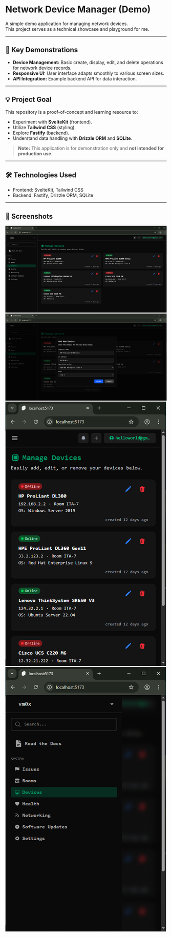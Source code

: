 # Network Device Manager (Demo)

A simple demo application for managing network devices.  
This project serves as a technical showcase and playground for me.

---

## 🚀 Key Demonstrations

- **Device Management:** Basic create, display, edit, and delete operations for network device records.
- **Responsive UI:** User interface adapts smoothly to various screen sizes.
- **API Integration:** Example backend API for data interaction.

---

## 💡 Project Goal

This repository is a proof-of-concept and learning resource to:

- Experiment with **SvelteKit** (frontend).
- Utilize **Tailwind CSS** (styling).
- Explore **Fastify** (backend).
- Understand data handling with **Drizzle ORM** and **SQLite**.

> **Note:** This application is for demonstration only and **not intended for production use**.

---

## 🛠️ Technologies Used

- Frontend: SvelteKit, Tailwind CSS
- Backend: Fastify, Drizzle ORM, SQLite

---

## 📸 Screenshots

![Device Management](/frontend/static/screenshots/frontpage.PNG)
![Device Management](/frontend/static/screenshots/createview.PNG)
![Responsive Design](/frontend/static/screenshots/responsive1.PNG)
![Responsive Design](/frontend/static/screenshots/responsive2.PNG)
